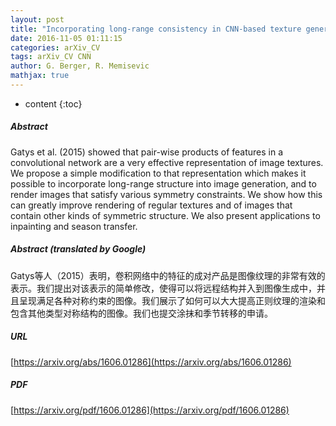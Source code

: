 ```yaml
---
layout: post
title: "Incorporating long-range consistency in CNN-based texture generation"
date: 2016-11-05 01:11:15
categories: arXiv_CV
tags: arXiv_CV CNN
author: G. Berger, R. Memisevic
mathjax: true
---
```


* content
{:toc}

##### Abstract
Gatys et al. (2015) showed that pair-wise products of features in a convolutional network are a very effective representation of image textures. We propose a simple modification to that representation which makes it possible to incorporate long-range structure into image generation, and to render images that satisfy various symmetry constraints. We show how this can greatly improve rendering of regular textures and of images that contain other kinds of symmetric structure. We also present applications to inpainting and season transfer.

##### Abstract (translated by Google)
Gatys等人（2015）表明，卷积网络中的特征的成对产品是图像纹理的非常有效的表示。我们提出对该表示的简单修改，使得可以将远程结构并入到图像生成中，并且呈现满足各种对称约束的图像。我们展示了如何可以大大提高正则纹理的渲染和包含其他类型对称结构的图像。我们也提交涂抹和季节转移的申请。

##### URL
[https://arxiv.org/abs/1606.01286](https://arxiv.org/abs/1606.01286)

##### PDF
[https://arxiv.org/pdf/1606.01286](https://arxiv.org/pdf/1606.01286)

